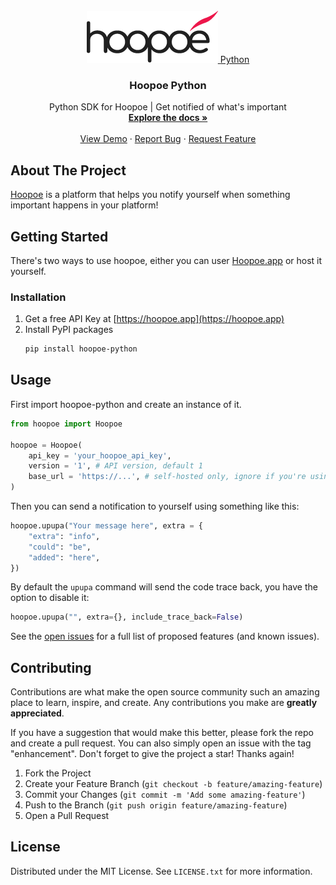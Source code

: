 
<div id="top"></div>


<!-- PROJECT LOGO -->
<br />
<div align="center">
  <a href="https://github.com/thevahidal/hoopoe-python/">
    <img src="docs/images/logo.png" alt="Logo">
    <span>Python</span>
  </a>

  <h3 align="center">Hoopoe Python</h3>

  <p align="center">
    Python SDK for Hoopoe | Get notified of what's important
    <br />
    <a href="https://github.com/thevahidal/hoopoe-python/"><strong>Explore the docs »</strong></a>
    <br />
    <br />
    <a href="https://github.com/thevahidal/hoopoe-python/">View Demo</a>
    ·
    <a href="https://github.com/thevahidal/hoopoe-python/issues">Report Bug</a>
    ·
    <a href="https://github.com/thevahidal/hoopoe-python/issues">Request Feature</a>
  </p>
</div>


<!-- ABOUT THE PROJECT -->
## About The Project

[Hoopoe](https://github.com/thevahidal/hoopoe) is a platform that helps you notify yourself when something important happens in your platform!



<!-- GETTING STARTED -->
## Getting Started
There's two ways to use hoopoe, either you can user [Hoopoe.app](https://hoopoe.app) or host it yourself.

### Installation

1. Get a free API Key at [https://hoopoe.app](https://hoopoe.app)
2. Install PyPI packages
   ```sh
   pip install hoopoe-python
   ```


<!-- USAGE EXAMPLES -->
## Usage

First import hoopoe-python and create an instance of it.

```python
from hoopoe import Hoopoe 

hoopoe = Hoopoe(
    api_key = 'your_hoopoe_api_key',
    version = '1', # API version, default 1
    base_url = 'https://...', # self-hosted only, ignore if you're using Hoopoe Cloud
)
```
Then you can send a notification to yourself using something like this:
```python
hoopoe.upupa("Your message here", extra = {
    "extra": "info",
    "could": "be",
    "added": "here",
})
```

By default the ```upupa``` command will send the code trace back, you have the option to disable it:
```python
hoopoe.upupa("", extra={}, include_trace_back=False)
```
<!-- ROADMAP -->
<!-- ## Roadmap

- [x] Add Changelog
- [x] Add back to top links
- [ ] Add Additional Templates w/ Examples
- [ ] Add "components" document to easily copy & paste sections of the readme
- [ ] Multi-language Support
    - [ ] Chinese
    - [ ] Spanish -->

See the [open issues](https://github.com/thevahidal/hoopoe-python/issues) for a full list of proposed features (and known issues).


<!-- CONTRIBUTING -->
## Contributing

Contributions are what make the open source community such an amazing place to learn, inspire, and create. Any contributions you make are **greatly appreciated**.

If you have a suggestion that would make this better, please fork the repo and create a pull request. You can also simply open an issue with the tag "enhancement".
Don't forget to give the project a star! Thanks again!

1. Fork the Project
2. Create your Feature Branch (`git checkout -b feature/amazing-feature`)
3. Commit your Changes (`git commit -m 'Add some amazing-feature'`)
4. Push to the Branch (`git push origin feature/amazing-feature`)
5. Open a Pull Request


<!-- LICENSE -->
## License

Distributed under the MIT License. See `LICENSE.txt` for more information.

